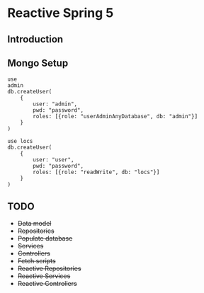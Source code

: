 # Reactive Spring 5

## Introduction


## Mongo Setup

```
use
admin
db.createUser(
    {
        user: "admin",
        pwd: "password",
        roles: [{role: "userAdminAnyDatabase", db: "admin"}]
    }
)

use locs
db.createUser(
    {
        user: "user",
        pwd: "password",
        roles: [{role: "readWrite", db: "locs"}]
    }
)
```

## TODO

* ~~Data model~~
* ~~Repositories~~
* ~~Populate database~~
* ~~Services~~
* ~~Controllers~~
* ~~Fetch scripts~~
* ~~Reactive Repositories~~
* ~~Reactive Services~~
* ~~Reactive Controllers~~



